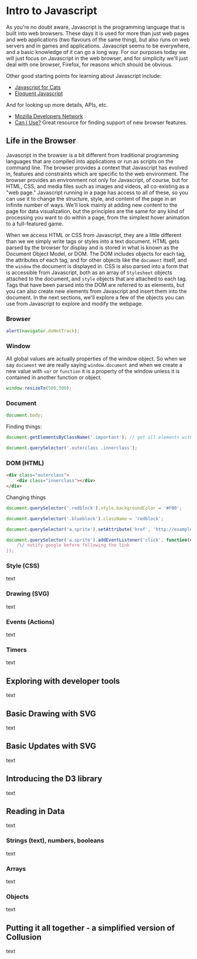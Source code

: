 # Intro to Javascript

As you're no doubt aware, Javascript is the programming language that is built into web browsers. These days it is used for more than just web pages and web applications (two flavours of the same thing), but also runs on web servers and in games and applications. Javascript seems to be everywhere, and a basic knowledge of it can go a long way. For our purposes today we will just focus on Javascript in the web browser, and for simplicity we'll just deal with one browser, Firefox, for reasons which should be obvious.

Other good starting points for learning about Javascript include:

* [Javascript for Cats](http://jsforcats.com/)
* [Eloquent Javascript](http://eloquentjavascript.net/)

And for looking up more details, APIs, etc.

* [Mozilla Developers Network](https://developer.mozilla.org/en-US/docs/JavaScript)
* [Can I Use?](http://caniuse.com/) Great resource for finding support of new browser features.

## Life in the Browser

Javascript in the browser is a bit different from traditional programming languages that are compiled into applications or run as scripts on the command line. The browser provides a context that Javascript has evolved in, features and constraints which are specific to the web environment. The browser provides an environment not only for Javascript, of course, but for HTML, CSS, and media files such as images and videos, all co-existing as a "web page." Javascript running in a page has access to all of these, so you can use it to change the structure, style, and content of the page in an infinite number of ways. We'll look mainly at adding new content to the page for data visualization, but the principles are the same for any kind of processing you want to do within a page, from the simplest hover animation to a full-featured game.

When we access HTML or CSS from Javascript, they are a little different than we we simply write tags or styles into a text document. HTML gets parsed by the browser for display and is stored in what is known as the Document Object Model, or DOM. The DOM includes objects for each tag, the attributes of each tag, and for other objects like the `document` itself, and the `window` the document is displayed in. CSS is also parsed into a form that is accessible from Javascript, both as an array of `Stylesheet` objects attached to the document, and `style` objects that are attached to each tag. Tags that have been parsed into the DOM are referred to as elements, but you can also create new elements from Javascript and insert them into the document. In the next sections, we'll explore a few of the objects you can use from Javascript to explore and modify the webpage.

### Browser

``` javascript
alert(navigator.doNotTrack);
```

### Window

All global values are actually properties of the window object. So when we say `document` we are really saying `window.document` and when we create a new value with `var` or `function` it is a property of the window unless it is contained in another function or object.

``` javascript
window.resizeTo(500,300);
```
### Document

``` javascript
document.body;
```

Finding things:

``` javascript
document.getElementsByClassName('.important'); // get all elements with class="important"
```

``` javascript
document.querySelector('.outerclass .innerclass');
```

### DOM (HTML)

``` html
<div class="outerclass">
	<div class="innerclass"></div>
</div>
```

Changing things

``` javascript
document.querySelector('.redblock').style.backgroundColor = '#F00';
```

``` javascript
document.querySelector('.blueblock').className = 'redblock';
```

``` javascript
document.querySelector('a.sprite').setAttribute('href', 'http://example.com/');
```

``` javascript
document.querySelector('a.sprite').addEventListener('click', function(evt){
	/\/ notify google before following the link
});
```

### Style (CSS)

text

### Drawing (SVG)

text

### Events (Actions)

text

### Timers

text

## Exploring with developer tools

text

## Basic Drawing with SVG

text

## Basic Updates with SVG

text

## Introducing the D3 library

text

## Reading in Data

text

### Strings (text), numbers, booleans

text

### Arrays

text

### Objects

text

## Putting it all together - a simplified version of Collusion

text